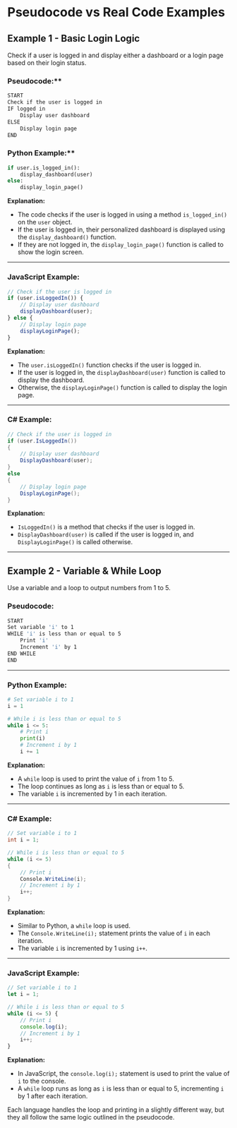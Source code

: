 # Pseudocode vs Real Code Examples

## Example 1 - Basic Login Logic

Check if a user is logged in and display either a dashboard or a login page based on their login status.

### Pseudocode:**

```bash
START
Check if the user is logged in
IF logged in
    Display user dashboard
ELSE
    Display login page
END
```

### Python Example:**

```python
if user.is_logged_in():
    display_dashboard(user)
else:
    display_login_page()
```

**Explanation:**

- The code checks if the user is logged in using a method `is_logged_in()` on the `user` object.
- If the user is logged in, their personalized dashboard is displayed using the `display_dashboard()` function.
- If they are not logged in, the `display_login_page()` function is called to show the login screen.

---

### **JavaScript Example:**

```javascript
// Check if the user is logged in
if (user.isLoggedIn()) {
    // Display user dashboard
    displayDashboard(user);
} else {
    // Display login page
    displayLoginPage();
}
```

**Explanation:**

- The `user.isLoggedIn()` function checks if the user is logged in.
- If the user is logged in, the `displayDashboard(user)` function is called to display the dashboard.
- Otherwise, the `displayLoginPage()` function is called to display the login page.

---

### **C# Example:**

```csharp
// Check if the user is logged in
if (user.IsLoggedIn())
{
    // Display user dashboard
    DisplayDashboard(user);
}
else
{
    // Display login page
    DisplayLoginPage();
}
```

**Explanation:**

- `IsLoggedIn()` is a method that checks if the user is logged in.
- `DisplayDashboard(user)` is called if the user is logged in, and `DisplayLoginPage()` is called otherwise.

---

## Example 2 - Variable & While Loop

Use a variable and a loop to output numbers from 1 to 5.

### **Pseudocode:**

```bash
START
Set variable 'i' to 1
WHILE 'i' is less than or equal to 5
    Print 'i'
    Increment 'i' by 1
END WHILE
END
```

---

### **Python Example:**

```python
# Set variable i to 1
i = 1

# While i is less than or equal to 5
while i <= 5:
    # Print i
    print(i)
    # Increment i by 1
    i += 1
```

**Explanation:**

- A `while` loop is used to print the value of `i` from 1 to 5.
- The loop continues as long as `i` is less than or equal to 5.
- The variable `i` is incremented by 1 in each iteration.

---

### **C# Example:**

```csharp
// Set variable i to 1
int i = 1;

// While i is less than or equal to 5
while (i <= 5)
{
    // Print i
    Console.WriteLine(i);
    // Increment i by 1
    i++;
}
```

**Explanation:**

- Similar to Python, a `while` loop is used.
- The `Console.WriteLine(i);` statement prints the value of `i` in each iteration.
- The variable `i` is incremented by 1 using `i++`.

---

### **JavaScript Example:**

```javascript
// Set variable i to 1
let i = 1;

// While i is less than or equal to 5
while (i <= 5) {
    // Print i
    console.log(i);
    // Increment i by 1
    i++;
}
```

**Explanation:**

- In JavaScript, the `console.log(i);` statement is used to print the value of `i` to the console.
- A `while` loop runs as long as `i` is less than or equal to 5, incrementing `i` by 1 after each iteration.

Each language handles the loop and printing in a slightly different way, but they all follow the same logic outlined in the pseudocode.
